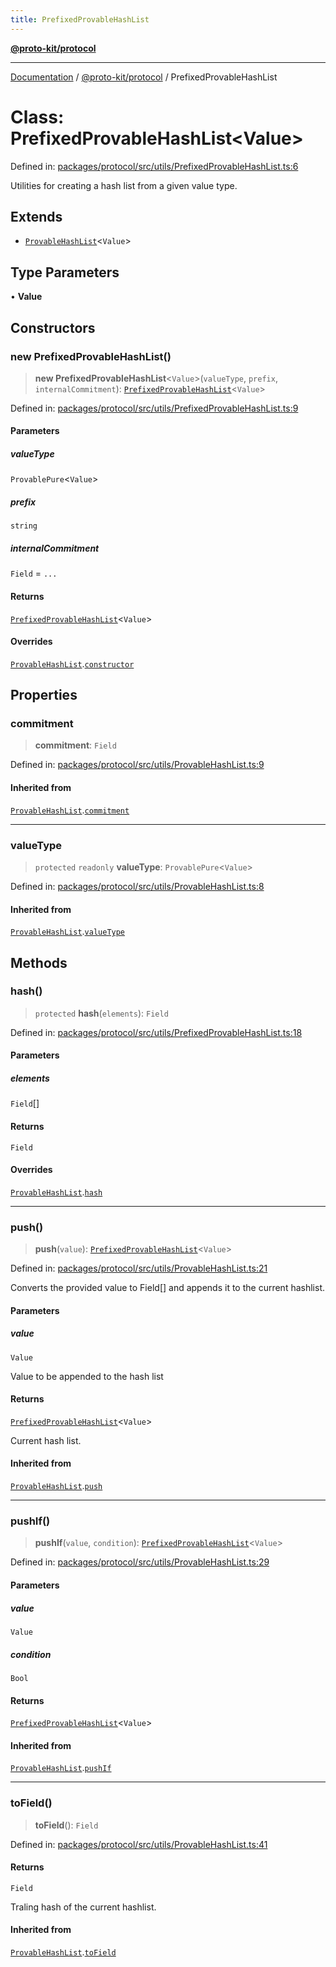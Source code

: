 ```yaml
---
title: PrefixedProvableHashList
---
```


[**@proto-kit/protocol**](../README.md)

***

[Documentation](../../../README.md) / [@proto-kit/protocol](../README.md) / PrefixedProvableHashList

# Class: PrefixedProvableHashList\<Value\>

Defined in: [packages/protocol/src/utils/PrefixedProvableHashList.ts:6](https://github.com/proto-kit/framework/blob/b953c754e500c62f01fbbd6d09adfb2f5577269d/packages/protocol/src/utils/PrefixedProvableHashList.ts#L6)

Utilities for creating a hash list from a given value type.

## Extends

- [`ProvableHashList`](ProvableHashList.md)\<`Value`\>

## Type Parameters

• **Value**

## Constructors

### new PrefixedProvableHashList()

> **new PrefixedProvableHashList**\<`Value`\>(`valueType`, `prefix`, `internalCommitment`): [`PrefixedProvableHashList`](PrefixedProvableHashList.md)\<`Value`\>

Defined in: [packages/protocol/src/utils/PrefixedProvableHashList.ts:9](https://github.com/proto-kit/framework/blob/b953c754e500c62f01fbbd6d09adfb2f5577269d/packages/protocol/src/utils/PrefixedProvableHashList.ts#L9)

#### Parameters

##### valueType

`ProvablePure`\<`Value`\>

##### prefix

`string`

##### internalCommitment

`Field` = `...`

#### Returns

[`PrefixedProvableHashList`](PrefixedProvableHashList.md)\<`Value`\>

#### Overrides

[`ProvableHashList`](ProvableHashList.md).[`constructor`](ProvableHashList.md#constructors)

## Properties

### commitment

> **commitment**: `Field`

Defined in: [packages/protocol/src/utils/ProvableHashList.ts:9](https://github.com/proto-kit/framework/blob/b953c754e500c62f01fbbd6d09adfb2f5577269d/packages/protocol/src/utils/ProvableHashList.ts#L9)

#### Inherited from

[`ProvableHashList`](ProvableHashList.md).[`commitment`](ProvableHashList.md#commitment-1)

***

### valueType

> `protected` `readonly` **valueType**: `ProvablePure`\<`Value`\>

Defined in: [packages/protocol/src/utils/ProvableHashList.ts:8](https://github.com/proto-kit/framework/blob/b953c754e500c62f01fbbd6d09adfb2f5577269d/packages/protocol/src/utils/ProvableHashList.ts#L8)

#### Inherited from

[`ProvableHashList`](ProvableHashList.md).[`valueType`](ProvableHashList.md#valuetype-1)

## Methods

### hash()

> `protected` **hash**(`elements`): `Field`

Defined in: [packages/protocol/src/utils/PrefixedProvableHashList.ts:18](https://github.com/proto-kit/framework/blob/b953c754e500c62f01fbbd6d09adfb2f5577269d/packages/protocol/src/utils/PrefixedProvableHashList.ts#L18)

#### Parameters

##### elements

`Field`[]

#### Returns

`Field`

#### Overrides

[`ProvableHashList`](ProvableHashList.md).[`hash`](ProvableHashList.md#hash)

***

### push()

> **push**(`value`): [`PrefixedProvableHashList`](PrefixedProvableHashList.md)\<`Value`\>

Defined in: [packages/protocol/src/utils/ProvableHashList.ts:21](https://github.com/proto-kit/framework/blob/b953c754e500c62f01fbbd6d09adfb2f5577269d/packages/protocol/src/utils/ProvableHashList.ts#L21)

Converts the provided value to Field[] and appends it to
the current hashlist.

#### Parameters

##### value

`Value`

Value to be appended to the hash list

#### Returns

[`PrefixedProvableHashList`](PrefixedProvableHashList.md)\<`Value`\>

Current hash list.

#### Inherited from

[`ProvableHashList`](ProvableHashList.md).[`push`](ProvableHashList.md#push)

***

### pushIf()

> **pushIf**(`value`, `condition`): [`PrefixedProvableHashList`](PrefixedProvableHashList.md)\<`Value`\>

Defined in: [packages/protocol/src/utils/ProvableHashList.ts:29](https://github.com/proto-kit/framework/blob/b953c754e500c62f01fbbd6d09adfb2f5577269d/packages/protocol/src/utils/ProvableHashList.ts#L29)

#### Parameters

##### value

`Value`

##### condition

`Bool`

#### Returns

[`PrefixedProvableHashList`](PrefixedProvableHashList.md)\<`Value`\>

#### Inherited from

[`ProvableHashList`](ProvableHashList.md).[`pushIf`](ProvableHashList.md#pushif)

***

### toField()

> **toField**(): `Field`

Defined in: [packages/protocol/src/utils/ProvableHashList.ts:41](https://github.com/proto-kit/framework/blob/b953c754e500c62f01fbbd6d09adfb2f5577269d/packages/protocol/src/utils/ProvableHashList.ts#L41)

#### Returns

`Field`

Traling hash of the current hashlist.

#### Inherited from

[`ProvableHashList`](ProvableHashList.md).[`toField`](ProvableHashList.md#tofield)
